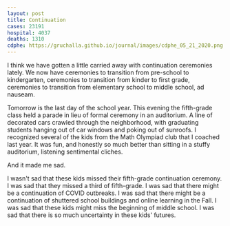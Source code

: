 ```yaml
---
layout: post
title: Continuation
cases: 23191
hospital: 4037
deaths: 1310
cdphe: https://gruchalla.github.io/journal/images/cdphe_05_21_2020.png
---
```


I think we have gotten a little carried away with continuation ceremonies lately. We now have ceremonies to transition from pre-school to kindergarten, ceremonies to transition from kinder to first grade, ceremonies to transition from elementary school to middle school, ad nauseam. 

Tomorrow is the last day of the school year. This evening the fifth-grade class held a parade in lieu of formal ceremony in an auditorium. A line of decorated cars crawled through the neighborhood, with graduating students hanging out of car windows and poking out of sunroofs. I recognized several of the kids from the Math Olympiad club that I coached last year. It was fun, and honestly so much better than sitting in a stuffy auditorium, listening sentimental cliches. 

And it made me sad. 

I wasn't sad that these kids missed their fifth-grade continuation ceremony. I was sad that they missed a third of fifth-grade. I was sad that there might be a continuation of COVID outbreaks. I was sad that there might be a continuation of shuttered school buildings and online learning in the Fall. I was sad that these kids might miss the beginning of middle school. I was sad that there is so much uncertainty in these kids' futures. 

